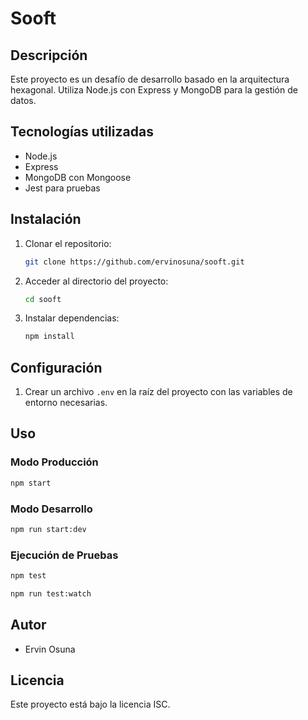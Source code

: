 # Sooft

## Descripción
Este proyecto es un desafío de desarrollo basado en la arquitectura hexagonal. Utiliza Node.js con Express y MongoDB para la gestión de datos.

## Tecnologías utilizadas
- Node.js
- Express
- MongoDB con Mongoose
- Jest para pruebas

## Instalación
1. Clonar el repositorio:
   ```sh
   git clone https://github.com/ervinosuna/sooft.git
   ```
2. Acceder al directorio del proyecto:
   ```sh
   cd sooft
   ```
3. Instalar dependencias:
   ```sh
   npm install
   ```

## Configuración
1. Crear un archivo `.env` en la raíz del proyecto con las variables de entorno necesarias.

## Uso
### Modo Producción
```sh
npm start
```

### Modo Desarrollo
```sh
npm run start:dev
```

### Ejecución de Pruebas
```sh
npm test
```

```sh
npm run test:watch
```

## Autor
- Ervin Osuna

## Licencia
Este proyecto está bajo la licencia ISC.

